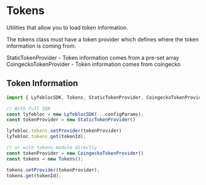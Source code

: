 # Tokens

Utilities that allow you to load token information.

The tokens class must have a token provider which defines where the token information
is coming from.

StaticTokenProvider - Token information comes from a pre-set array
CoingeckoTokenProvider - Token information comes from coingecko

## Token Information

```js
import { LyfeblocSDK, Tokens, StaticTokenProvider, CoingeckoTokenProvider } from '@lyfebloc/sdk';

// With full SDK
const lyfebloc = new LyfeblocSDK(...configParams);
const tokenProvider = new StaticTokenProvider()

lyfebloc.tokens.setProvider(tokenProvider)
lyfebloc.tokens.get(tokenId);

// or with tokens module directly
const tokenProvider = new CoingeckoTokenProvider()
const tokens = new Tokens();

tokens.setProvider(tokenProvider);
tokens.get(tokenId);
```
